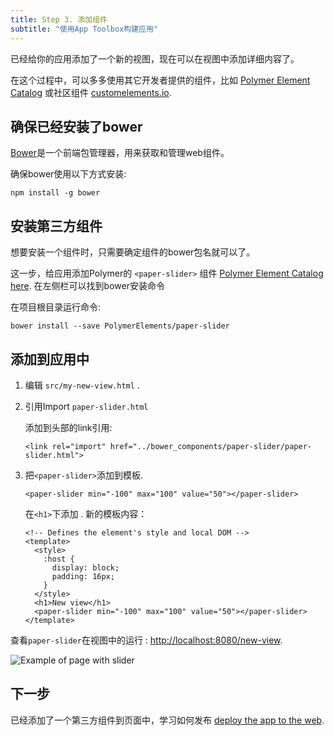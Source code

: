 ```yaml
---
title: Step 3. 添加组件
subtitle: "使用App Toolbox构建应用"
---
```


<!-- toc -->

已经给你的应用添加了一个新的视图，现在可以在视图中添加详细内容了。

在这个过程中，可以多多使用其它开发者提供的组件，比如
[Polymer Element Catalog][catalog] 或社区组件
[customelements.io][ceio].

## 确保已经安装了bower

[Bower][bower]是一个前端包管理器，用来获取和管理web组件。

确保bower使用以下方式安装:

    npm install -g bower

## 安装第三方组件

想要安装一个组件时，只需要确定组件的bower包名就可以了。

这一步，给应用添加Polymer的 `<paper-slider>` 组件
[Polymer Element Catalog here][paper-slider].  在左侧栏可以找到bower安装命令

在项目根目录运行命令:

    bower install --save PolymerElements/paper-slider

## 添加到应用中

1.  编辑 `src/my-new-view.html` .

1.  引用Import `paper-slider.html`

    添加到头部的link引用:

    ```
    <link rel="import" href="../bower_components/paper-slider/paper-slider.html">
    ```

1.  把`<paper-slider>`添加到模板.

    ```
    <paper-slider min="-100" max="100" value="50"></paper-slider>
    ```

    在`<h1>`下添加 .  新的模板内容：
    

    ```
    <!-- Defines the element's style and local DOM -->
    <template>
      <style>
        :host {
          display: block;
          padding: 16px;
        }
      </style>
      <h1>New view</h1>
      <paper-slider min="-100" max="100" value="50"></paper-slider>
    </template>
    ```

查看`paper-slider`在视图中的运行 :
[http://localhost:8080/new-view](http://localhost:8080/new-view).

![Example of page with slider](/images/1.0/toolbox/app-drawer-template-slider.png)

## 下一步

已经添加了一个第三方组件到页面中，学习如何发布
[deploy the app to the web](deploy).

[bower]: http://bower.io/
[catalog]: https://elements.polymer-project.org/
[paper-slider]: https://elements.polymer-project.org/elements/paper-slider
[ceio]: https://customelements.io/
